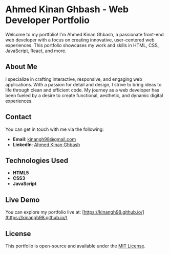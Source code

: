 # Ahmed Kinan Ghbash - Web Developer Portfolio

Welcome to my portfolio! I'm Ahmed Kinan Ghbash, a passionate front-end web developer with a focus on creating
innovative, user-centered web experiences. This portfolio showcases my work and skills in HTML, CSS, JavaScript, React,
and more.

## About Me

I specialize in crafting interactive, responsive, and engaging web applications. With a passion for detail and design, I
strive to bring ideas to life through clean and efficient code. My journey as a web developer has been fueled by a
desire to create functional, aesthetic, and dynamic digital experiences.

## Contact

You can get in touch with me via the following:

- **Email**: [kinangh98@gmail.com](mailto:kinangh98@gmail.com)
- **LinkedIn**: [Ahmed Kinan Ghbash](https://www.linkedin.com/in/kinan-ghbash/)

## Technologies Used

- **HTML5**
- **CSS3**
- **JavaScript**

## Live Demo

You can explore my portfolio live at: [https://kinangh98.github.io/](https://kinangh98.github.io/)

## License

This portfolio is open-source and available under the [MIT License](LICENSE).
